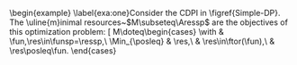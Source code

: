 
\begin{example}
\label{exa:one}Consider the CDPI in \figref{Simple-DP}. The \uline{m}inimal
resources~$M\subseteq\Aressp$ are the objectives of this optimization
problem:
\[
M\doteq\begin{cases}
\with & \fun,\res\in\funsp=\ressp,\\
\Min_{\posleq} & \res,\\
 & \res\in\ftor(\fun),\\
 & \res\posleq\fun.
\end{cases}